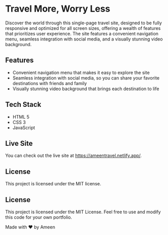 
<h1>Travel More, Worry Less</h1>
<p>Discover the world through this single-page travel site, designed to be fully responsive and optimized for all screen sizes, offering a wealth of features that prioritizes user experience. The site features a convenient navigation menu, seamless integration with social media, and a visually stunning video background.</p>
    
<h2>Features</h2>
<ul>
<li>Convenient navigation menu that makes it easy to explore the site</li>
<li>Seamless integration with social media, so you can share your favorite destinations with friends and family</li>
<li>Visually stunning video background that brings each destination to life</li>
</ul>
    
<h2>Tech Stack</h2>
<ul>
<li>HTML 5</li>
<li>CSS 3</li>
<li>JavaScript</li>
</ul>
    
 <h2>Live Site</h2>
<p>You can check out the live site at <a href="https://ameentravel.netlify.app/">https://ameentravel.netlify.app/</a>.</p>
    
<h2>License</h2>
<p>This project is licensed under the MIT license. 
    
        
<h2>License</h2>

<p>This project is licensed under the MIT License. Feel free to use and modify this code for your own portfolio.</p>

<p>Made with ❤ by Ameen</p>
